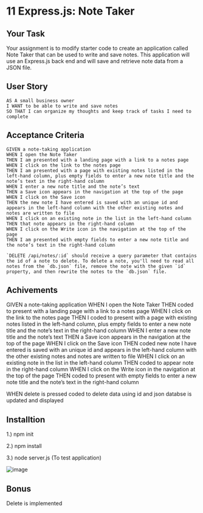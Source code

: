# 11 Express.js: Note Taker

## Your Task

Your assignment is to modify starter code to create an application called Note Taker that can be used to write and save notes. This application will use an Express.js back end and will save and retrieve note data from a JSON file.


## User Story

```
AS A small business owner
I WANT to be able to write and save notes
SO THAT I can organize my thoughts and keep track of tasks I need to complete
```


## Acceptance Criteria

```
GIVEN a note-taking application
WHEN I open the Note Taker
THEN I am presented with a landing page with a link to a notes page
WHEN I click on the link to the notes page
THEN I am presented with a page with existing notes listed in the left-hand column, plus empty fields to enter a new note title and the note’s text in the right-hand column
WHEN I enter a new note title and the note’s text
THEN a Save icon appears in the navigation at the top of the page
WHEN I click on the Save icon
THEN the new note I have entered is saved with an unique id and appears in the left-hand column with the other existing notes and notes are written to file
WHEN I click on an existing note in the list in the left-hand column
THEN that note appears in the right-hand column
WHEN I click on the Write icon in the navigation at the top of the page
THEN I am presented with empty fields to enter a new note title and the note’s text in the right-hand column

`DELETE /api/notes/:id` should receive a query parameter that contains the id of a note to delete. To delete a note, you'll need to read all notes from the `db.json` file, remove the note with the given `id` property, and then rewrite the notes to the `db.json` file.
```


## Achivements

GIVEN a note-taking application
WHEN I open the Note Taker
THEN coded to present with a landing page with a link to a notes page
WHEN I click on the link to the notes page
THEN I coded to present with a page with existing notes listed in the left-hand column, plus empty fields to enter a new note title and the note’s text in the right-hand column
WHEN I enter a new note title and the note’s text
THEN a Save icon appears in the navigation at the top of the page
WHEN I click on the Save icon
THEN coded new note I have entered is saved with an unique id and appears in the left-hand column with the other existing notes and notes are written to file
WHEN I click on an existing note in the list in the left-hand column
THEN coded to  appear note in the right-hand column
WHEN I click on the Write icon in the navigation at the top of the page
THEN coded to present with empty fields to enter a new note title and the note’s text in the right-hand column

WHEN delete is pressed coded to delete data using id and json databse is updated and displayed

## Installtion


1.) npm init

2.) npm install

3.) node server.js (To test application)

![image](https://github.com/SanjeethTharmarajah/notestaker/assets/130941252/e76984c2-7ca1-43a4-9102-86557f8b4a64)

## Bonus

Delete is implemented
